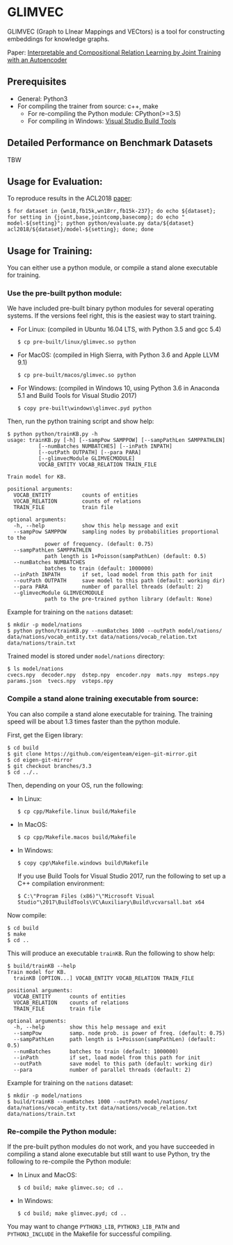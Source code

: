 # GLIMVEC

GLIMVEC (Graph to LInear Mappings and VECtors) is a tool for constructing embeddings for knowledge graphs.

Paper: [Interpretable and Compositional Relation Learning by Joint Training with an Autoencoder](https://arxiv.org/abs/1805.09547)

## Prerequisites

* General: Python3
* For compiling the trainer from source: c++, make
    * For re-compiling the Python module: CPython(>=3.5)
    * For compiling in Windows: [Visual Studio Build Tools](http://landinghub.visualstudio.com/visual-cpp-build-tools)

## Detailed Performance on Benchmark Datasets

TBW

## Usage for Evaluation:

To reproduce results in the ACL2018 [paper](https://arxiv.org/abs/1805.09547):

    $ for dataset in {wn18,fb15k,wn18rr,fb15k-237}; do echo ${dataset}; for setting in {joint,base,jointcomp,basecomp}; do echo " model-${setting}"; python python/evaluate.py data/${dataset} acl2018/${dataset}/model-${setting}; done; done

## Usage for Training:

You can either use a python module, or compile a stand alone executable for training.

### Use the pre-built python module:

We have included pre-built binary python modules for several operating systems. If the versions feel right, this is the easiest way to start training.

* For Linux: (compiled in Ubuntu 16.04 LTS, with Python 3.5 and gcc 5.4)

    `$ cp pre-built/linux/glimvec.so python`

* For MacOS: (compiled in High Sierra, with Python 3.6 and Apple LLVM 9.1)

    `$ cp pre-built/macos/glimvec.so python`

* For Windows: (compiled in Windows 10, using Python 3.6 in Anaconda 5.1 and Build Tools for Visual Studio 2017)

    `$ copy pre-built\windows\glimvec.pyd python`

Then, run the python training script and show help:

    $ python python/trainKB.py -h
    usage: trainKB.py [-h] [--sampPow SAMPPOW] [--sampPathLen SAMPPATHLEN]
              [--numBatches NUMBATCHES] [--inPath INPATH]
              [--outPath OUTPATH] [--para PARA]
              [--glimvecModule GLIMVECMODULE]
              VOCAB_ENTITY VOCAB_RELATION TRAIN_FILE

    Train model for KB.

    positional arguments:
      VOCAB_ENTITY          counts of entities
      VOCAB_RELATION        counts of relations
      TRAIN_FILE            train file

    optional arguments:
      -h, --help            show this help message and exit
      --sampPow SAMPPOW     sampling nodes by probabilities proportional to the
                power of frequency. (default: 0.75)
      --sampPathLen SAMPPATHLEN
                path length is 1+Poisson(sampPathLen) (default: 0.5)
      --numBatches NUMBATCHES
                batches to train (default: 1000000)
      --inPath INPATH       if set, load model from this path for init
      --outPath OUTPATH     save model to this path (default: working dir)
      --para PARA           number of parallel threads (default: 2)
      --glimvecModule GLIMVECMODULE
                path to the pre-trained python library (default: None)

Example for training on the `nations` dataset:

    $ mkdir -p model/nations
    $ python python/trainKB.py --numBatches 1000 --outPath model/nations/ data/nations/vocab_entity.txt data/nations/vocab_relation.txt data/nations/train.txt

Trained model is stored under `model/nations` directory:

    $ ls model/nations
    cvecs.npy  decoder.npy  dstep.npy  encoder.npy  mats.npy  msteps.npy  params.json  tvecs.npy  vsteps.npy
              
### Compile a stand alone training executable from source:

You can also compile a stand alone executable for training. The training speed will be about 1.3 times faster than the python module.

First, get the Eigen library:

    $ cd build
    $ git clone https://github.com/eigenteam/eigen-git-mirror.git
    $ cd eigen-git-mirror
    $ git checkout branches/3.3
    $ cd ../..

Then, depending on your OS, run the following:

* In Linux:

    `$ cp cpp/Makefile.linux build/Makefile`

* In MacOS:

    `$ cp cpp/Makefile.macos build/Makefile`

* In Windows:

    `$ copy cpp\Makefile.windows build\Makefile`

    If you use Build Tools for Visual Studio 2017, run the following to set up a C++ compilation environment:

    `$ C:\"Program Files (x86)"\"Microsoft Visual Studio"\2017\BuildTools\VC\Auxiliary\Build\vcvarsall.bat x64`

Now compile:

    $ cd build
    $ make
    $ cd ..

This will produce an executable `trainKB`. Run the following to show help:

    $ build/trainKB --help
    Train model for KB.
      trainKB [OPTION...] VOCAB_ENTITY VOCAB_RELATION TRAIN_FILE

    positional arguments:
      VOCAB_ENTITY      counts of entities
      VOCAB_RELATION    counts of relations
      TRAIN_FILE        train file

    optional arguments:
      -h, --help        show this help message and exit
      --sampPow         samp. node prob. is power of freq. (default: 0.75)
      --sampPathLen     path length is 1+Poisson(sampPathLen) (default: 0.5)
      --numBatches      batches to train (default: 1000000)
      --inPath          if set, load model from this path for init
      --outPath         save model to this path (default: working dir)
      --para            number of parallel threads (default: 2)

Example for training on the `nations` dataset:

    $ mkdir -p model/nations
    $ build/trainKB --numBatches 1000 --outPath model/nations/ data/nations/vocab_entity.txt data/nations/vocab_relation.txt data/nations/train.txt

### Re-compile the Python module:

If the pre-built python modules do not work, and you have succeeded in compiling a stand alone executable but still want to use Python, try the following to re-compile the Python module:

* In Linux and MacOS:

    `$ cd build; make glimvec.so; cd ..`

* In Windows:

    `$ cd build; make glimvec.pyd; cd ..`

You may want to change `PYTHON3_LIB`, `PYTHON3_LIB_PATH` and `PYTHON3_INCLUDE` in the Makefile for successful compiling.
